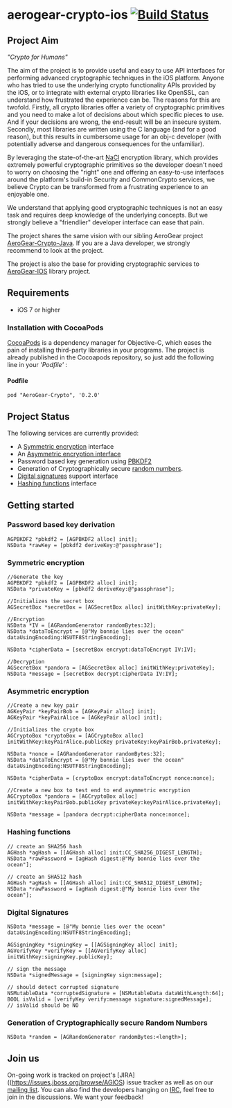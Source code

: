 # aerogear-crypto-ios [![Build Status](https://travis-ci.org/aerogear/aerogear-crypto-ios.png)](https://travis-ci.org/aerogear/aerogear-crypto-ios)

## Project Aim
_"Crypto for Humans"_

The aim of the project is to provide useful and easy to use API interfaces for performing advanced cryptographic techniques in the iOS platform. Anyone who has tried to use the underlying crypto functionality APIs provided by the iOS, or to integrate with external crypto libraries like OpenSSL, can understand how frustrated the experience can be. The reasons for this are twofold. Firstly, all crypto libraries offer a variety of cryptographic primitives and you need to make a lot of decisions about which specific pieces to use. And if your decisions are wrong, the end-result will be an insecure system. Secondly, most libraries are written using the C language (and for a good reason), but this results in cumbersome usage for an obj-c developer (with potentially adverse and dangerous consequences for the unfamiliar). 

By leveraging the state-of-the-art [NaCl](http://nacl.cr.yp.to) encryption library, which provides extremely powerful cryptographic primitives so the developer doesn't need to worry on choosing the "right" one and offering an easy-to-use interfaces around the platform's build-in Security and CommonCrypto services, we believe Crypto can be transformed from a frustrating experience to an enjoyable one.

We understand that applying good cryptographic techniques is not an easy task and requires deep knowledge of the underlying concepts. But we strongly believe a "friendlier" developer interface can ease that pain.

The project shares the same vision with our sibling AeroGear project [AeroGear-Crypto-Java](https://github.com/aerogear/aerogear-crypto-java). If you are a Java developer, we strongly recommend to look at the project. 

The project is also the base for providing cryptographic services to [AeroGear-IOS](http://www.aerogear.org) library project.

## Requirements

* iOS 7 or higher

### Installation with CocoaPods

[CocoaPods](http://cocoapods.org) is a dependency manager for Objective-C, which eases the pain of installing third-party libraries in your programs. The project is already published in the Cocoapods repository, so just add the following line in your _'Podfile'_ :

#### Podfile

```
pod "AeroGear-Crypto", '0.2.0'
```

## Project Status
The following services are currently provided:

* A [Symmetric encryption](http://en.wikipedia.org/wiki/Symmetric-key_algorithm) interface
* An [Asymmetric encryption interface](http://nacl.cr.yp.to/box.html)
* Password based key generation using [PBKDF2](http://en.wikipedia.org/wiki/PBKDF2)
* Generation of Cryptographically secure [random numbers](http://en.wikipedia.org/wiki/Cryptographically_secure_pseudorandom_number_generator).
* [Digital signatures](http://ed25519.cr.yp.to) support interface 
* [Hashing functions](http://csrc.nist.gov/publications/fips/fips180-4/fips-180-4.pdf) interface

## Getting started

### Password based key derivation

	AGPBKDF2 *pbkdf2 = [AGPBKDF2 alloc] init];
	NSData *rawKey = [pbkdf2 deriveKey:@"passphrase"];

### Symmetric encryption

 	//Generate the key
    AGPBKDF2 *pbkdf2 = [AGPBKDF2 alloc] init];
	NSData *privateKey = [pbkdf2 deriveKey:@"passphrase"];

    //Initializes the secret box
    AGSecretBox *secretBox = [AGSecretBox alloc] initWithKey:privateKey];

    //Encryption
    NSData *IV = [AGRandomGenerator randomBytes:32];
    NSData *dataToEncrypt = [@"My bonnie lies over the ocean" dataUsingEncoding:NSUTF8StringEncoding];

    NSData *cipherData = [secretBox encrypt:dataToEncrypt IV:IV];

    //Decryption
    AGSecretBox *pandora = [AGSecretBox alloc] initWithKey:privateKey];
	NSData *message = [secretBox decrypt:cipherData IV:IV];

### Asymmetric encryption

    //Create a new key pair
    AGKeyPair *keyPairBob = [AGKeyPair alloc] init];
    AGKeyPair *keyPairAlice = [AGKeyPair alloc] init];

    //Initializes the crypto box
    AGCryptoBox *cryptoBox = [AGCryptoBox alloc] initWithKey:keyPairAlice.publicKey privateKey:keyPairBob.privateKey];

    NSData *nonce = [AGRandomGenerator randomBytes:32];
    NSData *dataToEncrypt = [@"My bonnie lies over the ocean" dataUsingEncoding:NSUTF8StringEncoding];

    NSData *cipherData = [cryptoBox encrypt:dataToEncrypt nonce:nonce];

    //Create a new box to test end to end asymmetric encryption
	AGCryptoBox *pandora = [AGCryptoBox alloc] initWithKey:keyPairBob.publicKey privateKey:keyPairAlice.privateKey];

	NSData *message = [pandora decrypt:cipherData nonce:nonce];

### Hashing functions

	// create an SHA256 hash
	AGHash *agHash = [[AGHash alloc] init:CC_SHA256_DIGEST_LENGTH];
	NSData *rawPassword = [agHash digest:@"My bonnie lies over the ocean"];

	// create an SHA512 hash
	AGHash *agHash = [[AGHash alloc] init:CC_SHA512_DIGEST_LENGTH];
	NSData *rawPassword = [agHash digest:@"My bonnie lies over the ocean"];

### Digital Signatures

	NSData *message = [@"My bonnie lies over the ocean" dataUsingEncoding:NSUTF8StringEncoding];
	
	AGSigningKey *signingKey = [[AGSigningKey alloc] init];
	AGVerifyKey *verifyKey = [[AGVerifyKey alloc] initWithKey:signingKey.publicKey];

	// sign the message
	NSData *signedMessage = [signingKey sign:message];

	// should detect corrupted signature
	NSMutableData *corruptedSignature = [NSMutableData dataWithLength:64];
	BOOL isValid = [verifyKey verify:message signature:signedMessage];
	// isValid should be NO

### Generation of Cryptographically secure Random Numbers
	NSData *random = [AGRandomGenerator randomBytes:<length>];
	

## Join us
On-going work is tracked on project's [JIRA]((https://issues.jboss.org/browse/AGIOS) issue tracker as well as on our [mailing list](https://lists.jboss.org/mailman/listinfo/aerogear-dev). You can also find the developers hanging on [IRC](irc://irc.freenode.net/aerogear), feel free to join in the discussions. We want your feedback!
